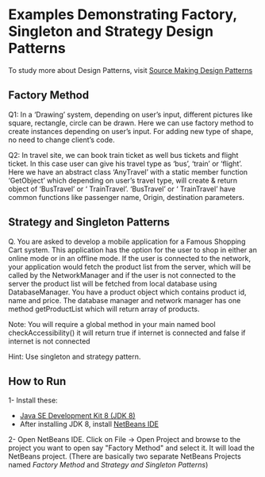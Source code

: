 # Examples Demonstrating Factory, Singleton and Strategy Design Patterns

To study more about Design Patterns, visit [Source Making Design Patterns](https://sourcemaking.com/design_patterns)

## Factory Method
Q1: In a ‘Drawing’ system, depending on user’s input, different pictures like square, rectangle, circle can be drawn. Here we can use factory method to create instances depending on user’s input. For adding new type of shape, no need to change client’s code. 

Q2: In travel site, we can book train ticket as well bus tickets and flight ticket. In this case user can give his travel type as ‘bus’, ‘train’ or ‘flight’.
Here we have an abstract class ‘AnyTravel’ with a static member function ‘GetObject’ which depending on user’s travel type, will create & return object of ‘BusTravel’ or ‘ TrainTravel’. ‘BusTravel’ or ‘ TrainTravel’ have common functions like passenger name, Origin, destination parameters. 


## Strategy and Singleton Patterns
Q. You are asked to develop a mobile application for a Famous Shopping Cart system.
This application has the option for the user to shop in either an online mode or in an offline mode. If the user is connected to the network, your application would fetch the product list from the server, which will be called by the NetworkManager and if the user is not connected to the server the product list will be fetched from local database using
DatabaseManager. You have a product object which contains product id, name and price.
The database manager and network manager has one method getProductList which will return array of products.

Note: You will require a global method in your main named bool checkAccessibility() it will return true if internet is connected and false if internet is not connected

Hint: Use singleton and strategy pattern.



## How to Run
1- Install these:
 * [Java SE Development Kit 8 (JDK 8)](http://www.oracle.com/technetwork/java/javase/downloads/jdk8-downloads-2133151.html)
 * After installing JDK 8, install [NetBeans IDE](https://netbeans.org/downloads/)

2- Open NetBeans IDE. Click on File -> Open Project and browse to the project you want to open say "Factory Method" and select it. It will load the NetBeans project. (There are basically two separate NetBeans Projects named *Factory Method* and *Strategy and Singleton Patterns*)
